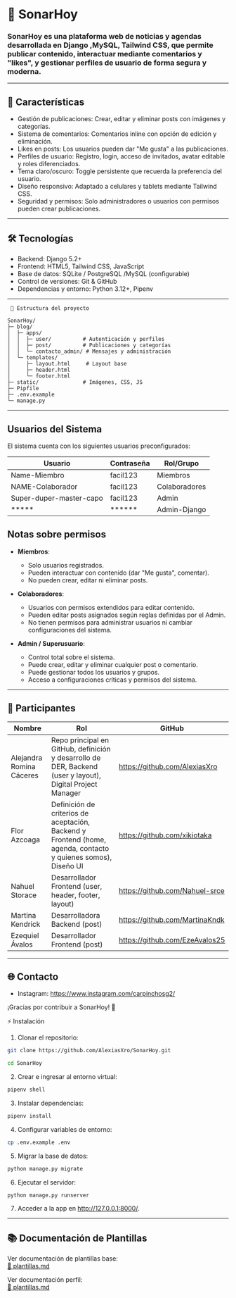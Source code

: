 # 🌟 SonarHoy

### SonarHoy es una plataforma web de noticias y agendas desarrollada en Django ,MySQL, Tailwind CSS, que permite publicar contenido, interactuar mediante comentarios y "likes", y gestionar perfiles de usuario de forma segura y moderna.

---

## 🚀 Características

- Gestión de publicaciones: Crear, editar y eliminar posts con imágenes y categorías.
- Sistema de comentarios: Comentarios inline con opción de edición y eliminación.
- Likes en posts: Los usuarios pueden dar "Me gusta" a las publicaciones.
- Perfiles de usuario: Registro, login, acceso de invitados, avatar editable y roles diferenciados.
- Tema claro/oscuro: Toggle persistente que recuerda la preferencia del usuario.
- Diseño responsivo: Adaptado a celulares y tablets mediante Tailwind CSS.
- Seguridad y permisos: Solo administradores o usuarios con permisos pueden crear publicaciones.

---

## 🛠 Tecnologías

- Backend: Django 5.2+
- Frontend: HTML5, Tailwind CSS, JavaScript
- Base de datos: SQLite / PostgreSQL /MySQL (configurable)
- Control de versiones: Git & GitHub
- Dependencias y entorno: Python 3.12+, Pipenv

---

```
 📂 Estructura del proyecto

SonarHoy/
├─ blog/
│  ├─ apps/
│  │  ├─ user/          # Autenticación y perfiles
│  │  ├─ post/          # Publicaciones y categorías
│  │  └─ contacto_admin/ # Mensajes y administración
│  └─ templates/
│     ├─ layout.html     # Layout base
│     ├─ header.html
│     └─ footer.html
├─ static/              # Imágenes, CSS, JS
├─ Pipfile
├─ .env.example
└─ manage.py
```

---
##   Usuarios del Sistema

El sistema cuenta con los siguientes usuarios preconfigurados:

| Usuario                      | Contraseña  | Rol/Grupo      | 
|------------------------------|-------------|----------------|
| Name-Miembro                 | facil123    | Miembros       |
| NAME-Colaborador             | facil123    | Colaboradores  | 
| Super-duper-master-capo      | facil123    | Admin          | (sin función)
| *****                        | ******      | Admin-Django   | 


## Notas sobre permisos

- **Miembros**:  
  - Solo usuarios registrados.  
  - Pueden interactuar con contenido (dar "Me gusta", comentar).  
  - No pueden crear, editar ni eliminar posts.  

- **Colaboradores**:  
  - Usuarios con permisos extendidos para editar contenido.  
  - Pueden editar posts asignados según reglas definidas por el Admin.  
  - No tienen permisos para administrar usuarios ni cambiar configuraciones del sistema.  

- **Admin / Superusuario**:  
  - Control total sobre el sistema.  
  - Puede crear, editar y eliminar cualquier post o comentario.  
  - Puede gestionar todos los usuarios y grupos.  
  - Acceso a configuraciones críticas y permisos del sistema.
---



## 👥 Participantes

Nombre                        | Rol                                                                                                            | GitHub
-------------------------------|--------------------------------                                                                               |-------------------------------
Alejandra Romina Cáceres       | Repo principal en GitHub, definición y desarrollo de DER, Backend (user y layout), Digital Project Manager    | https://github.com/AlexiasXro
Flor Azcoaga                   | Definición de criterios de aceptación, Backend y Frontend (home, agenda, contacto y quienes somos), Diseño UI | https://github.com/xikiotaka
Nahuel Storace                 | Desarrollador Frontend (user, header, footer, layout)                                                         | https://github.com/Nahuel-srce
Martina Kendrick               | Desarrolladora Backend (post)                                                                                 | https://github.com/MartinaKndk
Ezequiel Ávalos                | Desarrollador Frontend (post)                                                                                 | https://github.com/EzeAvalos25

---

## 🌐 Contacto

- Instagram: https://www.instagram.com/carpinchosg2/

¡Gracias por contribuir a SonarHoy! 🚀

⚡ Instalación

1. Clonar el repositorio:
```sh
git clone https://github.com/AlexiasXro/SonarHoy.git
```
```sh
cd SonarHoy
```
2. Crear e ingresar al entorno virtual:
```sh
pipenv shell
```
3. Instalar dependencias:
```sh
pipenv install
```
4. Configurar variables de entorno:
```sh
cp .env.example .env
```
5. Migrar la base de datos:
```sh
python manage.py migrate
```
6. Ejecutar el servidor:
```sh
python manage.py runserver
```
7. Acceder a la app en http://127.0.0.1:8000/.

---

## 📚 Documentación de Plantillas

Ver documentación de plantillas base:  
[📄 plantillas.md](/docs/plantillas.md)

Ver documentación perfil:  
[📄 plantillas.md](/docs/perfil_usuario.md)
